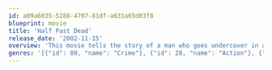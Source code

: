 ```yaml
---
id: a09a6035-5288-4707-81df-a631a65d03f8
blueprint: movie
title: 'Half Past Dead'
release_date: '2002-11-15'
overview: 'This movie tells the story of a man who goes undercover in a hi-tech prison to find out information to help prosecute those who killed his wife. While there he stumbles onto a plot involving a death-row inmate and his $200 million stash of gold.'
genres: '[{"id": 80, "name": "Crime"}, {"id": 28, "name": "Action"}, {"id": 53, "name": "Thriller"}]'
---
```

